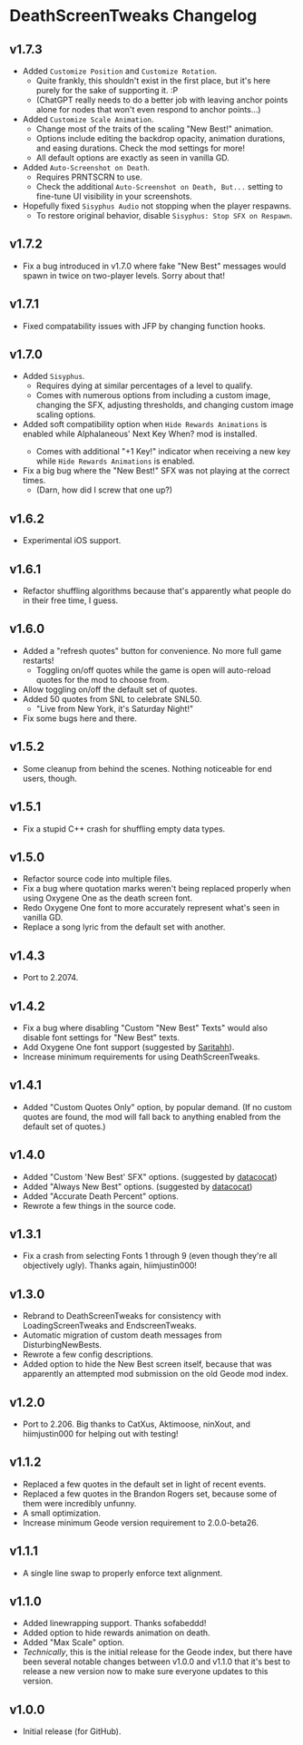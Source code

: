 # DeathScreenTweaks Changelog
## v1.7.3
- Added `Customize Position` and `Customize Rotation`.
  - Quite frankly, this shouldn't exist in the first place, but it's here purely for the sake of supporting it. :P
  - (ChatGPT really needs to do a better job with leaving anchor points alone for nodes that won't even respond to anchor points...)
- Added `Customize Scale Animation`.
  - Change most of the traits of the scaling "New Best!" animation.
  - Options include editing the backdrop opacity, animation durations, and easing durations. Check the mod settings for more!
  - All default options are exactly as seen in vanilla GD.
- Added `Auto-Screenshot on Death`.
  - Requires PRNTSCRN to use.
  - Check the additional `Auto-Screenshot on Death, But...` setting to fine-tune UI visibility in your screenshots.
- Hopefully fixed `Sisyphus Audio` not stopping when the player respawns.
  - To restore original behavior, disable `Sisyphus: Stop SFX on Respawn`.
## v1.7.2
- Fix a bug introduced in v1.7.0 where fake "New Best" messages would spawn in twice on two-player levels. Sorry about that!
## v1.7.1
- Fixed compatability issues with JFP by changing function hooks.
## v1.7.0
- Added `Sisyphus`.
  - Requires dying at similar percentages of a level to qualify.
  - Comes with numerous options from including a custom image, changing the SFX, adjusting thresholds, and changing custom image scaling options.
- Added soft compatibility option when `Hide Rewards Animations` is enabled while <cl>Alphalaneous' Next Key When?</c> mod is installed.
  - Comes with additional "+1 Key!" indicator when receiving a new key while `Hide Rewards Animations` is enabled.
- Fix a big bug where the "New Best!" SFX was not playing at the correct times.
  - (Darn, how did I screw that one up?)
## v1.6.2
- Experimental iOS support.
## v1.6.1
- Refactor shuffling algorithms because that's apparently what people do in their free time, I guess.
## v1.6.0
- Added a "refresh quotes" button for convenience. No more full game restarts!
    - Toggling on/off quotes while the game is open will auto-reload quotes for the mod to choose from.
- Allow toggling on/off the default set of quotes.
- Added 50 quotes from SNL to celebrate SNL50.
    - "Live from New York, it's Saturday Night!"
- Fix some bugs here and there.
## v1.5.2
- Some cleanup from behind the scenes. Nothing noticeable for end users, though.
## v1.5.1
- Fix a stupid C++ crash for shuffling empty data types.
## v1.5.0
- Refactor source code into multiple files.
- Fix a bug where quotation marks weren't being replaced properly when using Oxygene One as the death screen font.
- Redo Oxygene One font to more accurately represent what's seen in vanilla GD.
- Replace a song lyric from the default set with another.
## v1.4.3
- Port to 2.2074.
## v1.4.2
- Fix a bug where disabling "Custom "New Best" Texts" would also disable font settings for "New Best" texts.
- Add Oxygene One font support (suggested by [Saritahh](https://discord.com/users/305158690204286979)).
- Increase minimum requirements for using DeathScreenTweaks.
## v1.4.1
- Added "Custom Quotes Only" option, by popular demand. (If no custom quotes are found, the mod will fall back to anything enabled from the default set of quotes.)
## v1.4.0
- Added "Custom 'New Best' SFX" options. (suggested by [datacocat](https://discord.com/users/1216556628049133579))
- Added "Always New Best" options. (suggested by [datacocat](https://discord.com/users/1216556628049133579))
- Added "Accurate Death Percent" options.
- Rewrote a few things in the source code.
## v1.3.1
- Fix a crash from selecting Fonts 1 through 9 (even though they're all objectively ugly). Thanks again, hiimjustin000!
## v1.3.0
- Rebrand to DeathScreenTweaks for consistency with LoadingScreenTweaks and EndscreenTweaks.
- Automatic migration of custom death messages from DisturbingNewBests.
- Rewrote a few config descriptions.
- Added option to hide the New Best screen itself, because that was apparently an attempted mod submission on the old Geode mod index.
## v1.2.0
- Port to 2.206. Big thanks to CatXus, Aktimoose, ninXout, and hiimjustin000 for helping out with testing!
## v1.1.2
- Replaced a few quotes in the default set in light of recent events.
- Replaced a few quotes in the Brandon Rogers set, because some of them were incredibly unfunny.
- A small optimization.
- Increase minimum Geode version requirement to 2.0.0-beta26.
## v1.1.1
- A single line swap to properly enforce text alignment.
## v1.1.0
- Added linewrapping support. Thanks sofabeddd!
- Added option to hide rewards animation on death.
- Added "Max Scale" option.
- *Technically*, this is the initial release for the Geode index, but there have been several notable changes between v1.0.0 and v1.1.0 that it's best to release a new version now to make sure everyone updates to this version.
## v1.0.0
- Initial release (for GitHub).
